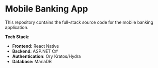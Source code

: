 # Mobile Banking App

This repository contains the full-stack source code for the mobile banking application.

**Tech Stack:**
* **Frontend:** React Native
* **Backend:** ASP.NET C#
* **Authentication:** Ory Kratos/Hydra
* **Database:** MariaDB
